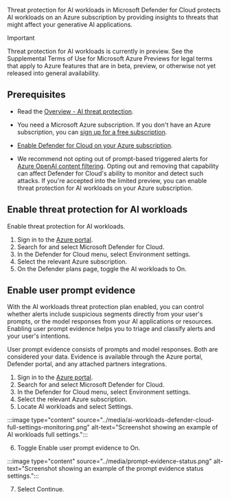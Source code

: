 Threat protection for AI workloads in Microsoft Defender for Cloud protects AI workloads on an Azure subscription by providing insights to threats that might affect your generative AI applications.

> [!IMPORTANT] 
>
> Threat protection for AI workloads is currently in preview. See the Supplemental Terms of Use for Microsoft Azure Previews for legal terms that apply to Azure features that are in beta, preview, or otherwise not yet released into general availability.

## Prerequisites
- Read the [Overview - AI threat protection](/azure/defender-for-cloud/ai-threat-protection).

- You need a Microsoft Azure subscription. If you don't have an Azure subscription, you can [sign up for a free subscription](https://azure.microsoft.com/pricing/free-trial/).

- [Enable Defender for Cloud on your Azure subscription](/azure/defender-for-cloud/get-started#enable-defender-for-cloud-on-your-azure-subscription).

- We recommend not opting out of prompt-based triggered alerts for [Azure OpenAI content filtering](/azure/ai-services/openai/concepts/content-filter). Opting out and removing that capability can affect Defender for Cloud's ability to monitor and detect such attacks.
  If you're accepted into the limited preview, you can enable threat protection for AI workloads on your Azure subscription.

## Enable threat protection for AI workloads

Enable threat protection for AI workloads.

1.  Sign in to the [Azure portal](https://portal.azure.com/).
2.  Search for and select Microsoft Defender for Cloud.
3.  In the Defender for Cloud menu, select Environment settings.
4.  Select the relevant Azure subscription.
5.  On the Defender plans page, toggle the AI workloads to On.

## Enable user prompt evidence

With the AI workloads threat protection plan enabled, you can control whether alerts include suspicious segments directly from your user's prompts, or the model responses from your AI applications or resources. Enabling user prompt evidence helps you to triage and classify alerts and your user's intentions.

User prompt evidence consists of prompts and model responses. Both are considered your data. Evidence is available through the Azure portal, Defender portal, and any attached partners integrations.

1.  Sign in to the [Azure portal](https://portal.azure.com/).
2.  Search for and select Microsoft Defender for Cloud.
3.  In the Defender for Cloud menu, select Environment settings.
4.  Select the relevant Azure subscription.
5.  Locate AI workloads and select Settings.

:::image type="content" source="../media/ai-workloads-defender-cloud-full-settings-monitoring.png" alt-text="Screenshot showing an example of AI workloads full settings.":::

6.  Toggle Enable user prompt evidence to On.

:::image type="content" source="../media/prompt-evidence-status.png" alt-text="Screenshot showing an example of the prompt evidence status settings.":::

7.  Select Continue.
